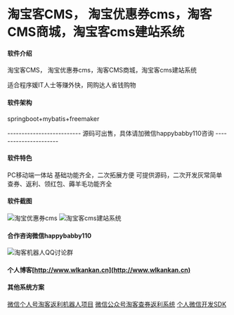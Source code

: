 # 淘宝客CMS， 淘宝优惠券cms，淘客CMS商城，淘宝客cms建站系统

#### 软件介绍
淘宝客CMS， 淘宝优惠券cms，淘客CMS商城，淘宝客cms建站系统

适合程序媛IT人士等赚外快，网购达人省钱购物

#### 软件架构
springboot+mybatis+freemaker

-------------------------- 源码可出售，具体请加微信happybabby110咨询 ----------------------

#### 软件特色
PC移动端一体站
基础功能齐全，二次拓展方便
可提供源码，二次开发灰常简单
查券、返利、领红包、薅羊毛功能齐全

#### 软件截图
![淘宝优惠券cms](https://images.gitee.com/uploads/images/2020/0507/112647_d9326142_4908820.jpeg "淘宝优惠券cms.jpg")
![淘宝客cms建站系统](https://images.gitee.com/uploads/images/2020/0507/112728_277b657d_4908820.jpeg "淘宝客cms建站系统.jpg")


#### 合作咨询微信happybabby110

![淘客机器人QQ讨论群](http://www.wlkankan.cn/image/201912/3098E71D26551D482FB4E91373C4B078.png "淘客机器人QQ讨论群")


#### 个人博客[http://www.wlkankan.cn](http://www.wlkankan.cn)

#### 其他系统方案
[微信个人号淘客返利机器人项目](https://gitee.com/tangjinjinwx/wechatbot)
[微信公众号淘客查券返利系统](https://gitee.com/tangjinjinwx/wechatfanli)
[个人微信开发SDK](https://gitee.com/tangjinjinwx/Public.WeChat.CRM.SDK/)
